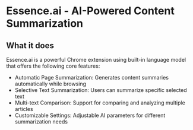 # Essence.ai - AI-Powered Content Summarization


## What it does

Essence.ai is a powerful Chrome extension using built-in language model that offers the following core features:

- Automatic Page Summarization: Generates content summaries automatically while browsing
- Selective Text Summarization: Users can summarize specific selected text
- Multi-text Comparison: Support for comparing and analyzing multiple articles
- Customizable Settings: Adjustable AI parameters for different summarization needs